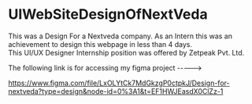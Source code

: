 # UIWebSiteDesignOfNextVeda
This was a Design For a Nextveda company.
As an Intern this was an achievement to design this webpage in less than 4 days.  
This UI/UX Designer Internship position was offered by Zetpeak Pvt. Ltd.

The following link is for accessing my figma project ----->

https://www.figma.com/file/LxOLYtCk7MdGkzgP0ctpkJ/Design-for-nextveda?type=design&node-id=0%3A1&t=EF1HWJEasdX0ClZz-1
